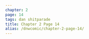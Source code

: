 ```yaml
---
chapter: 2
page: 14
tags: dan shitparade
title: Chapter 2 Page 14
alias: /dnwcomic/chapter-2-page-14/
---
```

